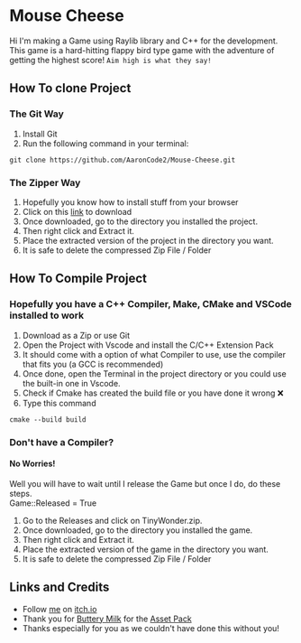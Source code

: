 # Mouse Cheese

Hi I'm making a Game using Raylib library and C++ for the development.  
This game is a hard-hitting flappy bird type game with the adventure of getting the highest score! `Aim high is what they say!`


## How To clone Project

### The Git Way

1. Install Git
2. Run the following command in your terminal:

```
git clone https://github.com/AaronCode2/Mouse-Cheese.git
```

### The Zipper Way

1. Hopefully you know how to install stuff from your browser  
2. Click on this [link](https://github.com/AaronCode2/Mouse-Cheese/archive/refs/heads/main.zip) to download  
3. Once downloaded, go to the directory you installed the project.
4. Then right click and Extract it.
5. Place the extracted version of the project in the directory you want.  
6. It is safe to delete the compressed Zip File / Folder

## How To Compile Project
### Hopefully you have a **C++ Compiler**, **Make**, **CMake** and **VSCode** installed to work

1. Download as a Zip or use Git
2. Open the Project with Vscode and install the C/C++ Extension Pack
3. It should come with a option of what Compiler to use, use the compiler that fits you (a GCC is recommended)
4. Once done, open the Terminal in the project directory or you could use the built-in one in Vscode.
5. Check if Cmake has created the build file or you have done it wrong ❌
6. Type this command

```
cmake --build build
```

### Don't have a Compiler?
#### No Worries!

Well you will have to wait until I release the Game but once I do, do these steps.  
Game::Released = True  

1. Go to the Releases and click on TinyWonder.zip.  
2. Once downloaded, go to the directory you installed the game.
3. Then right click and Extract it.
4. Place the extracted version of the game in the directory you want.  
5. It is safe to delete the compressed Zip File / Folder


## Links and Credits

- Follow [me](https://messygear.itch.io/) on [itch.io](https://itch.io/)
- Thank you for [Buttery Milk](https://pinjefro.itch.io/) for the [Asset Pack](https://pinjefro.itch.io/moon-cheese-free-assets)  
- Thanks especially for you as we couldn't have done this without you!